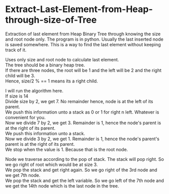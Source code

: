 # Extract-Last-Element-from-Heap-through-size-of-Tree
Extraction of last element from Heap Binary Tree through knowing the size and root node only. The program is in python. 
Usually the last inserted node is saved somewhere. This is a way to find the last element without keeping track of it.


Uses only size and root node to calculate last element.                                                                                   
The tree should be a binary heap tree.                                                                                                    
If there are three nodes, the root will be 1 and the left will be 2 and the right child will be 3.                                        
Hence, size/2 % == 1 means its a right child.                                                                                             

I will run the algorithm here.                                                                                                          
If size is 14                                                                                                                             
Divide size by 2, we get 7. No remainder hence, node is at the left of its parent.                                                        
We push this information unto a stack as 0 or 1 for right n left. Whatever is convenient for you.                                         
Now we divide 7 by 2, we get 3. Remainder is 1, hence the node's parent is at the right of its parent.                                    
We push this information unto a stack.                                                                                                    
Now we divide 3 by 2, we get 1. Remainder is 1, hence the node's parent's parent is at the right of its parent.                           
We stop when the value is 1. Because that is the root node.                                                                               

Node we traverse according to the pop of stack. The stack will pop right. So we go right of root which would be at size 3.                
We pop the stack and get right again. So we go right of the 3rd node and we get 7th node.                                                 
We pop the stack and get the left variable. So we go left of the 7th node and we get the 14th node which is the last node in the tree.    
